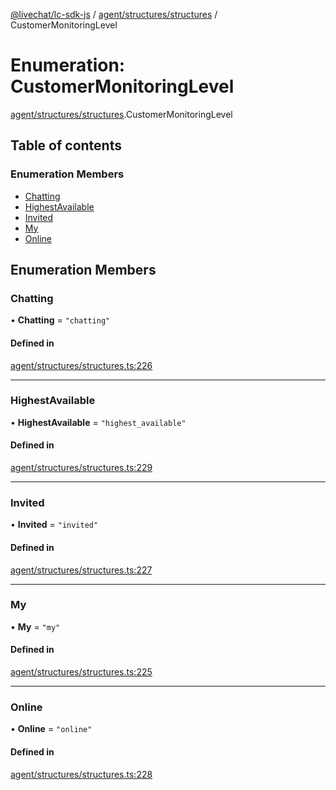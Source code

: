 [@livechat/lc-sdk-js](../README.md) / [agent/structures/structures](../modules/agent_structures_structures.md) / CustomerMonitoringLevel

# Enumeration: CustomerMonitoringLevel

[agent/structures/structures](../modules/agent_structures_structures.md).CustomerMonitoringLevel

## Table of contents

### Enumeration Members

- [Chatting](agent_structures_structures.CustomerMonitoringLevel.md#chatting)
- [HighestAvailable](agent_structures_structures.CustomerMonitoringLevel.md#highestavailable)
- [Invited](agent_structures_structures.CustomerMonitoringLevel.md#invited)
- [My](agent_structures_structures.CustomerMonitoringLevel.md#my)
- [Online](agent_structures_structures.CustomerMonitoringLevel.md#online)

## Enumeration Members

### Chatting

• **Chatting** = ``"chatting"``

#### Defined in

[agent/structures/structures.ts:226](https://github.com/livechat/lc-sdk-js/blob/10347df/src/agent/structures/structures.ts#L226)

___

### HighestAvailable

• **HighestAvailable** = ``"highest_available"``

#### Defined in

[agent/structures/structures.ts:229](https://github.com/livechat/lc-sdk-js/blob/10347df/src/agent/structures/structures.ts#L229)

___

### Invited

• **Invited** = ``"invited"``

#### Defined in

[agent/structures/structures.ts:227](https://github.com/livechat/lc-sdk-js/blob/10347df/src/agent/structures/structures.ts#L227)

___

### My

• **My** = ``"my"``

#### Defined in

[agent/structures/structures.ts:225](https://github.com/livechat/lc-sdk-js/blob/10347df/src/agent/structures/structures.ts#L225)

___

### Online

• **Online** = ``"online"``

#### Defined in

[agent/structures/structures.ts:228](https://github.com/livechat/lc-sdk-js/blob/10347df/src/agent/structures/structures.ts#L228)
